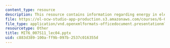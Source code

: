 ```yaml
---
content_type: resource
description: This resource contains information regarding energy in electrical systems.
file: https://ol-ocw-studio-app-production.s3.amazonaws.com/courses/6-007-electromagnetic-energy-from-motors-to-lasers-spring-2011/c883d389100aff9b097b2537c016355d_MIT6_007S11_lec04.pptx
file_type: application/vnd.openxmlformats-officedocument.presentationml.presentation
resourcetype: Other
title: MIT6_007S11_lec04.pptx
uid: c883d389-100a-ff9b-097b-2537c016355d
---
```

